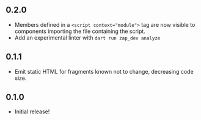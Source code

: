 ## 0.2.0

- Members defined in a `<script context="module">` tag are now visible to
  components importing the file containing the script.
- Add an experimental linter with `dart run zap_dev analyze`

## 0.1.1

- Emit static HTML for fragments known not to change, decreasing code size.

## 0.1.0

- Initial release!
